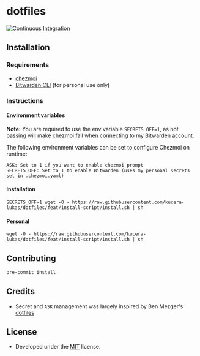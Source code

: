 # dotfiles

[![Continuous Integration](https://github.com/kucera-lukas/dotfiles/actions/workflows/ci.yml/badge.svg)](https://github.com/kucera-lukas/dotfiles/actions/workflows/ci.yml)

## Installation

### Requirements
* [chezmoi](https://www.chezmoi.io/)
* [Bitwarden CLI](https://bitwarden.com/help/cli/) (for personal use only)

### Instructions

#### Environment variables

**Note:** You are required to use the env variable `SECRETS_OFF=1`,
as not passing will make chezmoi fail when connecting to my Bitwarden account.

The following environment variables can be set to configure Chezmoi on runtime:

    ASK: Set to 1 if you want to enable chezmoi prompt
    SECRETS_OFF: Set to 1 to enable Bitwarden (uses my personal secrets set in .chezmoi.yaml)

#### Installation

```shell
SECRETS_OFF=1 wget -O - https://raw.githubusercontent.com/kucera-lukas/dotfiles/feat/install-script/install.sh | sh
```

#### Personal

```shell
wget -O - https://raw.githubusercontent.com/kucera-lukas/dotfiles/feat/install-script/install.sh | sh
```

## Contributing

```sh
pre-commit install
```

## Credits
* Secret and `ASK` management was largely inspired by Ben Mezger's
[dotfiles](https://github.com/benmezger/dotfiles)

## License
*  Developed under the [MIT](https://github.com/kucera-lukas/dotfiles/blob/main/LICENSE) license.
